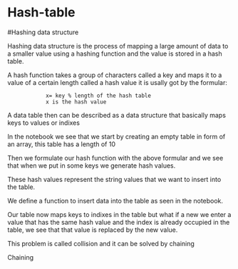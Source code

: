 # Hash-table
 #Hashing data structure 
 
Hashing data structure is the process of mapping a large amount of data to a smaller value using a hashing function and the    value is stored in a hash table.

A hash function takes a group of characters called a key and maps it to a value of a certain length called a hash value it is usally got by the formular:

                x= key % length of the hash table
                x is the hash value
                
A data table then can be described as a data structure that basically maps keys to values or indixes

In the notebook we see that we start by creating an empty table in form of an array, this table has a length of 10 

 Then we formulate our hash function with the above formular and we see that when we put in some keys we generate hash values.
 
 These hash values represent the string values that we want to insert into the table.
 
 We define a function to insert data into the table as seen in the notebook.
 
 Our table now maps keys to indixes in the table but what if a new we enter a value that has the same hash value and the index is 
 already occupied in the table, we see that that value is replaced by the new value.
 
 This problem is called collision and it can be solved by chaining
 
 Chaining 
 
 
 
 
 
 
 
 


